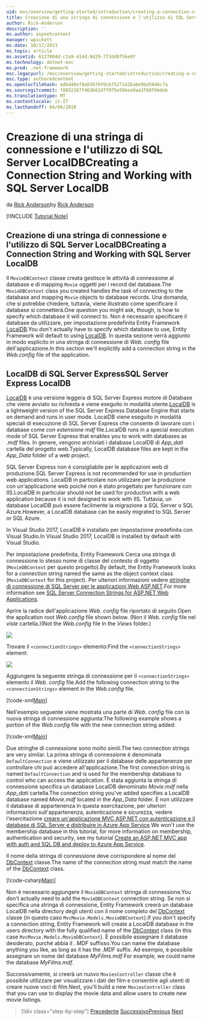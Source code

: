 ```yaml
---
uid: mvc/overview/getting-started/introduction/creating-a-connection-string
title: Creazione di una stringa di connessione e l'utilizzo di SQL Server LocalDB | Documenti Microsoft
author: Rick-Anderson
description: ''
ms.author: aspnetcontent
manager: wpickett
ms.date: 10/17/2013
ms.topic: article
ms.assetid: 6127804d-c1a9-414d-8429-7f3dd0f56e97
ms.technology: dotnet-mvc
ms.prod: .net-framework
msc.legacyurl: /mvc/overview/getting-started/introduction/creating-a-connection-string
msc.type: authoredcontent
ms.openlocfilehash: edbd46ef8a03670f0cb7527142babe9bd5846c7a
ms.sourcegitcommit: f8852267f463b62d7f975e56bea9aa3f68fbbdeb
ms.translationtype: MT
ms.contentlocale: it-IT
ms.lasthandoff: 04/06/2018
---
```

<a name="creating-a-connection-string-and-working-with-sql-server-localdb"></a><span data-ttu-id="9e8d8-102">Creazione di una stringa di connessione e l'utilizzo di SQL Server LocalDB</span><span class="sxs-lookup"><span data-stu-id="9e8d8-102">Creating a Connection String and Working with SQL Server LocalDB</span></span>
====================
<span data-ttu-id="9e8d8-103">da [Rick Anderson](https://github.com/Rick-Anderson)</span><span class="sxs-lookup"><span data-stu-id="9e8d8-103">by [Rick Anderson](https://github.com/Rick-Anderson)</span></span>

[!INCLUDE [Tutorial Note](sample/code-location.md)]

## <a name="creating-a-connection-string-and-working-with-sql-server-localdb"></a><span data-ttu-id="9e8d8-104">Creazione di una stringa di connessione e l'utilizzo di SQL Server LocalDB</span><span class="sxs-lookup"><span data-stu-id="9e8d8-104">Creating a Connection String and Working with SQL Server LocalDB</span></span>

<span data-ttu-id="9e8d8-105">Il `MovieDBContext` classe creata gestisce le attività di connessione al database e di mapping `Movie` oggetti per i record del database.</span><span class="sxs-lookup"><span data-stu-id="9e8d8-105">The `MovieDBContext` class you created handles the task of connecting to the database and mapping `Movie` objects to database records.</span></span> <span data-ttu-id="9e8d8-106">Una domanda, che si potrebbe chiedere, tuttavia, viene illustrato come specificare il database si connetterà.</span><span class="sxs-lookup"><span data-stu-id="9e8d8-106">One question you might ask, though, is how to specify which database it will connect to.</span></span> <span data-ttu-id="9e8d8-107">Non è necessario specificare il database da utilizzare, per impostazione predefinita Entity Framework [LocalDB](https://docs.microsoft.com/sql/database-engine/configure-windows/sql-server-2016-express-localdb).</span><span class="sxs-lookup"><span data-stu-id="9e8d8-107">You don't actually have to specify which database to use, Entity Framework will default to using [LocalDB](https://docs.microsoft.com/sql/database-engine/configure-windows/sql-server-2016-express-localdb).</span></span> <span data-ttu-id="9e8d8-108">In questa sezione verrà aggiunto in modo esplicito in una stringa di connessione di *Web. config* file dell'applicazione.</span><span class="sxs-lookup"><span data-stu-id="9e8d8-108">In this section we'll explicitly add a connection string in the *Web.config* file of the application.</span></span>

## <a name="sql-server-express-localdb"></a><span data-ttu-id="9e8d8-109">LocalDB di SQL Server Express</span><span class="sxs-lookup"><span data-stu-id="9e8d8-109">SQL Server Express LocalDB</span></span>

<span data-ttu-id="9e8d8-110">[LocalDB](https://docs.microsoft.com/sql/database-engine/configure-windows/sql-server-2016-express-localdb) è una versione leggera di SQL Server Express motore di Database che viene avviato su richiesta e viene eseguito in modalità utente.</span><span class="sxs-lookup"><span data-stu-id="9e8d8-110">[LocalDB](https://docs.microsoft.com/sql/database-engine/configure-windows/sql-server-2016-express-localdb) is a lightweight version of the SQL Server Express Database Engine that starts on demand and runs in user mode.</span></span> <span data-ttu-id="9e8d8-111">LocalDB viene eseguito in modalità speciali di esecuzione di SQL Server Express che consente di lavorare con i database come *con estensione mdf* file.</span><span class="sxs-lookup"><span data-stu-id="9e8d8-111">LocalDB runs in a special execution mode of SQL Server Express that enables you to work with databases as *.mdf* files.</span></span> <span data-ttu-id="9e8d8-112">In genere, vengono archiviati i database LocalDB di *App\_dati* cartella del progetto web.</span><span class="sxs-lookup"><span data-stu-id="9e8d8-112">Typically, LocalDB database files are kept in the *App\_Data* folder of a web project.</span></span>

<span data-ttu-id="9e8d8-113">SQL Server Express non è consigliabile per le applicazioni web di produzione.</span><span class="sxs-lookup"><span data-stu-id="9e8d8-113">SQL Server Express is not recommended for use in production web applications.</span></span> <span data-ttu-id="9e8d8-114">LocalDB in particolare non utilizzare per la produzione con un'applicazione web poiché non è stato progettato per funzionare con IIS.</span><span class="sxs-lookup"><span data-stu-id="9e8d8-114">LocalDB in particular should not be used for production with a web application because it is not designed to work with IIS.</span></span> <span data-ttu-id="9e8d8-115">Tuttavia, un database LocalDB può essere facilmente la migrazione a SQL Server o SQL Azure.</span><span class="sxs-lookup"><span data-stu-id="9e8d8-115">However, a LocalDB database can be easily migrated to SQL Server or SQL Azure.</span></span>

<span data-ttu-id="9e8d8-116">In Visual Studio 2017, LocalDB è installato per impostazione predefinita con Visual Studio.</span><span class="sxs-lookup"><span data-stu-id="9e8d8-116">In Visual Studio 2017, LocalDB is installed by default with Visual Studio.</span></span>

<span data-ttu-id="9e8d8-117">Per impostazione predefinita, Entity Framework Cerca una stringa di connessione lo stesso nome di classe del contesto di oggetto (`MovieDBContext` per questo progetto).</span><span class="sxs-lookup"><span data-stu-id="9e8d8-117">By default, the Entity Framework looks for a connection string named the same as the object context class (`MovieDBContext` for this project).</span></span> <span data-ttu-id="9e8d8-118">Per ulteriori informazioni vedere [stringhe di connessione di SQL Server per le applicazioni Web ASP.NET](https://msdn.microsoft.com/library/jj653752.aspx).</span><span class="sxs-lookup"><span data-stu-id="9e8d8-118">For more information see [SQL Server Connection Strings for ASP.NET Web Applications](https://msdn.microsoft.com/library/jj653752.aspx).</span></span>

<span data-ttu-id="9e8d8-119">Aprire la radice dell'applicazione *Web. config* file riportato di seguito.</span><span class="sxs-lookup"><span data-stu-id="9e8d8-119">Open the application root *Web.config* file shown below.</span></span> <span data-ttu-id="9e8d8-120">(Non il *Web. config* file nel *viste* cartella.)</span><span class="sxs-lookup"><span data-stu-id="9e8d8-120">(Not the *Web.config* file in the *Views* folder.)</span></span>

![](creating-a-connection-string/_static/image1.png)

<span data-ttu-id="9e8d8-121">Trovare il `<connectionStrings>` elemento:</span><span class="sxs-lookup"><span data-stu-id="9e8d8-121">Find the `<connectionStrings>` element:</span></span>

![](creating-a-connection-string/_static/image2.png)

<span data-ttu-id="9e8d8-122">Aggiungere la seguente stringa di connessione per il `<connectionStrings>` elemento il *Web. config* file.</span><span class="sxs-lookup"><span data-stu-id="9e8d8-122">Add the following connection string to the `<connectionStrings>` element in the *Web.config* file.</span></span>

[!code-xml[Main](creating-a-connection-string/samples/sample1.xml)]

<span data-ttu-id="9e8d8-123">Nell'esempio seguente viene mostrata una parte di *Web. config* file con la nuova stringa di connessione aggiunta:</span><span class="sxs-lookup"><span data-stu-id="9e8d8-123">The following example shows a portion of the *Web.config* file with the new connection string added:</span></span>

[!code-xml[Main](creating-a-connection-string/samples/sample2.xml)]

<span data-ttu-id="9e8d8-124">Due stringhe di connessione sono molto simili.</span><span class="sxs-lookup"><span data-stu-id="9e8d8-124">The two connection strings are very similar.</span></span> <span data-ttu-id="9e8d8-125">La prima stringa di connessione è denominata `DefaultConnection` e viene utilizzato per il database delle appartenenze per controllare chi può accedere all'applicazione.</span><span class="sxs-lookup"><span data-stu-id="9e8d8-125">The first connection string is named `DefaultConnection` and is used for the membership database to control who can access the application.</span></span> <span data-ttu-id="9e8d8-126">È stata aggiunta la stringa di connessione specifica un database LocalDB denominato *Movie.mdf* nella *App\_dati* cartella.</span><span class="sxs-lookup"><span data-stu-id="9e8d8-126">The connection string you've added specifies a LocalDB database named *Movie.mdf* located in the *App\_Data* folder.</span></span> <span data-ttu-id="9e8d8-127">È non utilizzare il database di appartenenza in questa esercitazione, per ulteriori informazioni sull'appartenenza, autenticazione e sicurezza, vedere l'esercitazione [creare un'applicazione MVC ASP.NET con autenticazione e il database di SQL Server e distribuire in Azure App Service](https://docs.microsoft.com/aspnet/core/security/authorization/secure-data).</span><span class="sxs-lookup"><span data-stu-id="9e8d8-127">We won't use the membership database in this tutorial, for more information on membership, authentication and security, see my tutorial [Create an ASP.NET MVC app with auth and SQL DB and deploy to Azure App Service](https://docs.microsoft.com/aspnet/core/security/authorization/secure-data).</span></span>

<span data-ttu-id="9e8d8-128">Il nome della stringa di connessione deve corrispondere al nome del [DbContext](https://msdn.microsoft.com/library/system.data.entity.dbcontext(v=vs.103).aspx) classe.</span><span class="sxs-lookup"><span data-stu-id="9e8d8-128">The name of the connection string must match the name of the [DbContext](https://msdn.microsoft.com/library/system.data.entity.dbcontext(v=vs.103).aspx) class.</span></span>

[!code-csharp[Main](creating-a-connection-string/samples/sample3.cs?highlight=15)]

<span data-ttu-id="9e8d8-129">Non è necessario aggiungere il `MovieDBContext` stringa di connessione.</span><span class="sxs-lookup"><span data-stu-id="9e8d8-129">You don't actually need to add the `MovieDBContext` connection string.</span></span> <span data-ttu-id="9e8d8-130">Se non si specifica una stringa di connessione, Entity Framework creerà un database LocalDB nella directory degli utenti con il nome completo del [DbContext](https://msdn.microsoft.com/library/system.data.entity.dbcontext(v=vs.103).aspx) classe (in questo caso `MvcMovie.Models.MovieDBContext`).</span><span class="sxs-lookup"><span data-stu-id="9e8d8-130">If you don't specify a connection string, Entity Framework will create a LocalDB database in the users directory with the fully qualified name of the [DbContext](https://msdn.microsoft.com/library/system.data.entity.dbcontext(v=vs.103).aspx) class (in this case `MvcMovie.Models.MovieDBContext`).</span></span> <span data-ttu-id="9e8d8-131">È possibile assegnare il database desiderato, purché abbia il *. MDF* suffisso.</span><span class="sxs-lookup"><span data-stu-id="9e8d8-131">You can name the database anything you like, as long as it has the *.MDF* suffix.</span></span> <span data-ttu-id="9e8d8-132">Ad esempio, è possibile assegnare un nome del database *MyFilms.mdf*.</span><span class="sxs-lookup"><span data-stu-id="9e8d8-132">For example, we could name the database *MyFilms.mdf*.</span></span>

<span data-ttu-id="9e8d8-133">Successivamente, si creerà un nuovo `MoviesController` classe che è possibile utilizzare per visualizzare i dati dei film e consentire agli utenti di creare nuove voci di film.</span><span class="sxs-lookup"><span data-stu-id="9e8d8-133">Next, you'll build a new `MoviesController` class that you can use to display the movie data and allow users to create new movie listings.</span></span>

> [!div class="step-by-step"]
> <span data-ttu-id="9e8d8-134">[Precedente](adding-a-model.md)
> [Successivo](accessing-your-models-data-from-a-controller.md)</span><span class="sxs-lookup"><span data-stu-id="9e8d8-134">[Previous](adding-a-model.md)
[Next](accessing-your-models-data-from-a-controller.md)</span></span>
